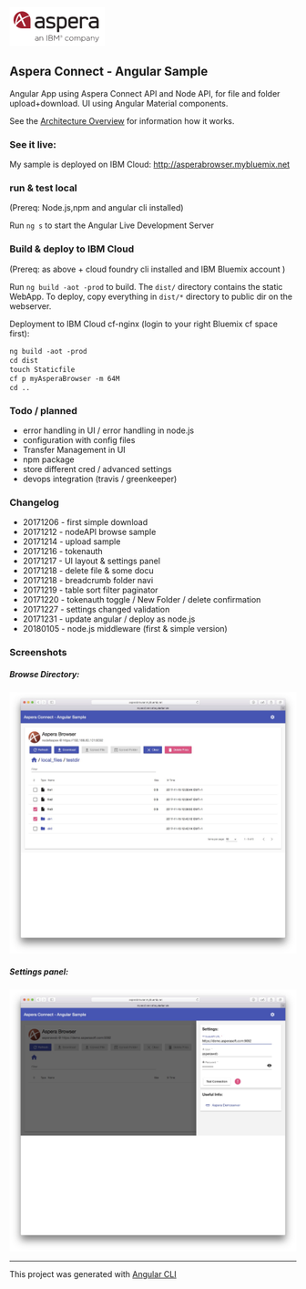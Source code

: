 ![](img/aspera.png)
## Aspera Connect -  Angular Sample 


Angular App using Aspera Connect API and Node API, for file and folder upload+download.
UI using Angular Material components.

See the [Architecture Overview](Architecture.md) for information how it works. 

### See it live:
My sample is deployed on IBM Cloud:
http://asperabrowser.mybluemix.net

### run & test local
(Prereq: Node.js,npm and angular cli installed)

Run `ng s` to start the Angular Live Development Server

### Build & deploy to IBM Cloud
(Prereq: as above + cloud foundry cli installed and IBM Bluemix account )

Run `ng build -aot -prod` to build.  The `dist/` directory contains the static WebApp. 
To deploy, copy everything in `dist/*` directory to public dir on the webserver.

Deployment to IBM Cloud cf-nginx (login to your right Bluemix cf space first):   
```
ng build -aot -prod
cd dist
touch Staticfile
cf p myAsperaBrowser -m 64M
cd ..
``` 

### Todo / planned 
- error handling in UI / error handling in node.js
- configuration with config files 
- Transfer Management in UI 
- npm package
- store different cred / advanced settings 
- devops integration (travis / greenkeeper)

### Changelog
- 20171206 - first simple download 
- 20171212 - nodeAPI browse sample 
- 20171214 - upload sample  
- 20171216 - tokenauth  
- 20171217 - UI layout  & settings panel
- 20171218 - delete file & some docu 
- 20171218 - breadcrumb folder navi
- 20171219 - table sort filter paginator 
- 20171220 - tokenauth toggle / New Folder / delete confirmation
- 20171227 - settings changed validation
- 20171231 - update angular / deploy as node.js
- 20180105 - node.js middleware (first & simple version)


### Screenshots 

##### Browse Directory:
![](img/browse.jpg)

##### Settings panel:
![](img/settings.jpg)


---

This project was generated with [Angular CLI](https://github.com/angular/angular-cli) 
